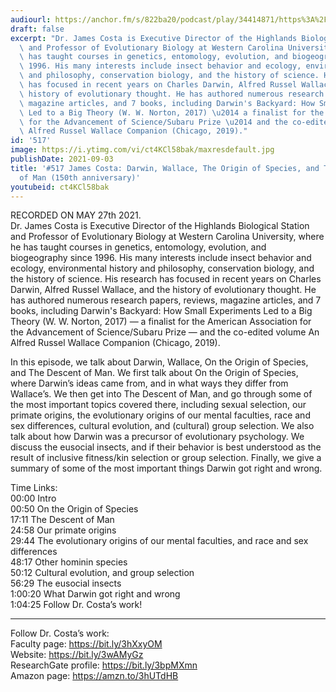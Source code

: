 ```yaml
---
audiourl: https://anchor.fm/s/822ba20/podcast/play/34414871/https%3A%2F%2Fd3ctxlq1ktw2nl.cloudfront.net%2Fstaging%2F2021-4-28%2Fc908075f-8fc2-8517-b755-2e4795b27ca7.m4a
draft: false
excerpt: "Dr. James Costa is Executive Director of the Highlands Biological Station\
  \ and Professor of Evolutionary Biology at Western Carolina University, where he\
  \ has taught courses in genetics, entomology, evolution, and biogeography since\
  \ 1996. His many interests include insect behavior and ecology, environmental history\
  \ and philosophy, conservation biology, and the history of science. His research\
  \ has focused in recent years on Charles Darwin, Alfred Russel Wallace, and the\
  \ history of evolutionary thought. He has authored numerous research papers, reviews,\
  \ magazine articles, and 7 books, including Darwin's Backyard: How Small Experiments\
  \ Led to a Big Theory (W. W. Norton, 2017) \u2014 a finalist for the American Association\
  \ for the Advancement of Science/Subaru Prize \u2014 and the co-edited volume An\
  \ Alfred Russel Wallace Companion (Chicago, 2019)."
id: '517'
image: https://i.ytimg.com/vi/ct4KCl58bak/maxresdefault.jpg
publishDate: 2021-09-03
title: '#517 James Costa: Darwin, Wallace, The Origin of Species, and The Descent
  of Man (150th anniversary)'
youtubeid: ct4KCl58bak
---
```

<div class="timelinks">

RECORDED ON MAY 27th 2021.  
Dr. James Costa is Executive Director of the Highlands Biological Station and Professor of Evolutionary Biology at Western Carolina University, where he has taught courses in genetics, entomology, evolution, and biogeography since 1996. His many interests include insect behavior and ecology, environmental history and philosophy, conservation biology, and the history of science. His research has focused in recent years on Charles Darwin, Alfred Russel Wallace, and the history of evolutionary thought. He has authored numerous research papers, reviews, magazine articles, and 7 books, including Darwin's Backyard: How Small Experiments Led to a Big Theory (W. W. Norton, 2017) — a finalist for the American Association for the Advancement of Science/Subaru Prize — and the co-edited volume An Alfred Russel Wallace Companion (Chicago, 2019).

In this episode, we talk about Darwin, Wallace, On the Origin of Species, and The Descent of Man. We first talk about On the Origin of Species, where Darwin’s ideas came from, and in what ways they differ from Wallace’s. We then get into The Descent of Man, and go through some of the most important topics covered there, including sexual selection, our primate origins, the evolutionary origins of our mental faculties, race and sex differences, cultural evolution, and (cultural) group selection. We also talk about how Darwin was a precursor of evolutionary psychology. We discuss the eusocial insects, and if their behavior is best understood as the result of inclusive fitness/kin selection or group selection. Finally, we give a summary of some of the most important things Darwin got right and wrong.

Time Links:  
<time>00:00</time> Intro  
<time>00:50</time> On the Origin of Species  
<time>17:11</time> The Descent of Man  
<time>24:58</time> Our primate origins  
<time>29:44</time> The evolutionary origins of our mental faculties, and race and sex differences  
<time>48:17</time> Other hominin species  
<time>50:12</time> Cultural evolution, and group selection  
<time>56:29</time> The eusocial insects  
<time>1:00:20</time> What Darwin got right and wrong  
<time>1:04:25</time> Follow Dr. Costa’s work!

---

Follow Dr. Costa’s work:  
Faculty page: https://bit.ly/3hXxyOM  
Website: https://bit.ly/3wAMyGz  
ResearchGate profile: https://bit.ly/3bpMXmn  
Amazon page: https://amzn.to/3hUTdHB
</div>

